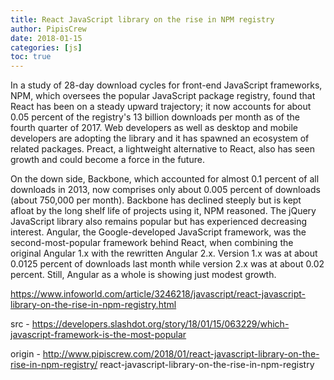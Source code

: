 ```yaml
---
title: React JavaScript library on the rise in NPM registry
author: PipisCrew
date: 2018-01-15
categories: [js]
toc: true
---
```


In a study of 28-day download cycles for front-end JavaScript frameworks, NPM, which oversees the popular JavaScript package registry, found that React has been on a steady upward trajectory; it now accounts for about 0.05 percent of the registry's 13 billion downloads per month as of the fourth quarter of 2017. Web developers as well as desktop and mobile developers are adopting the library and it has spawned an ecosystem of related packages. Preact, a lightweight alternative to React, also has seen growth and could become a force in the future.

On the down side, Backbone, which accounted for almost 0.1 percent of all downloads in 2013, now comprises only about 0.005 percent of downloads (about 750,000 per month). Backbone has declined steeply but is kept afloat by the long shelf life of projects using it, NPM reasoned. The jQuery JavaScript library also remains popular but has experienced decreasing interest. Angular, the Google-developed JavaScript framework, was the second-most-popular framework behind React, when combining the original Angular 1.x with the rewritten Angular 2.x. Version 1.x was at about 0.0125 percent of downloads last month while version 2.x was at about 0.02 percent. Still, Angular as a whole is showing just modest growth.

https://www.infoworld.com/article/3246218/javascript/react-javascript-library-on-the-rise-in-npm-registry.html

src - https://developers.slashdot.org/story/18/01/15/063229/which-javascript-framework-is-the-most-popular

origin - http://www.pipiscrew.com/2018/01/react-javascript-library-on-the-rise-in-npm-registry/ react-javascript-library-on-the-rise-in-npm-registry